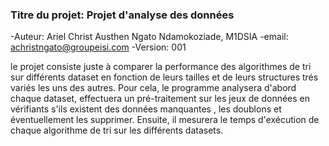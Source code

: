 ### Titre du projet: Projet d'analyse des données

-Auteur: Ariel Christ Austhen Ngato Ndamokoziade, M1DSIA
-email: achristngato@groupeisi.com
-Version: 001

le projet consiste juste à comparer la performance des algorithmes de tri sur différents dataset en fonction de leurs tailles et de leurs structures trés variés les uns des autres. Pour cela, le programme analysera d'abord chaque dataset, effectuera un pré-traitement sur les jeux de données en vérifiants s'ils existent des données manquantes , les doublons et éventuellement les supprimer. Ensuite, il mesurera le temps d'exécution de chaque algorithme de tri sur les différents datasets.